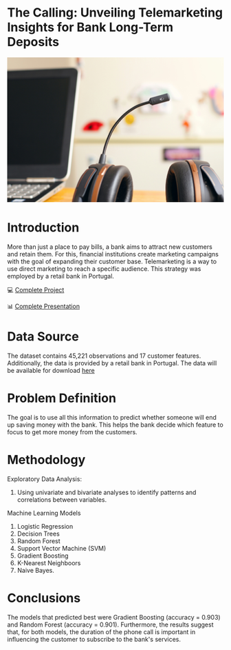 # The Calling: Unveiling Telemarketing Insights for Bank Long-Term Deposits
<img src = "/petr-machacek-unsplash.jpg">

# Introduction
More than just a place to pay bills, a bank aims to attract new customers and retain them. For this, financial institutions create marketing campaigns with the goal of expanding their customer base. Telemarketing is a way to use direct marketing to reach a specific audience. This strategy was employed by a retail bank in Portugal.

💻 [Complete Project](https://github.com/JonatasV/bank_marketing/blob/main/bank_marketing.ipynb)

📊 [Complete Presentation](https://github.com/JonatasV/bank_marketing/blob/main/bank_marketing_presentationp.pdf) 

# Data Source
 
The dataset contains 45,221 observations and 17 customer features. Additionally, the data is provided by a retail bank in Portugal. The data will be available for download [here](https://github.com/JonatasV/bank_marketing/blob/main/Bank%20Dataset_Logistic%20Regression.xlsx)

# Problem Definition

The goal is to use all this information to predict whether someone will end up saving money with the bank. This helps the bank decide which feature to focus to get more money from the customers.

# Methodology
Exploratory Data Analysis: 
1. Using univariate and bivariate analyses to identify patterns and correlations between variables.

Machine Learning Models

1. Logistic Regression
2. Decision Trees
3. Random Forest
4. Support Vector Machine (SVM)
5. Gradient Boosting
6. K-Nearest Neighboors
7.  Naive Bayes.

# Conclusions
The models that predicted best were Gradient Boosting (accuracy = 0.903) and Random Forest (accuracy = 0.901). Furthermore, the results suggest that, for both models, the duration of the phone call is important in influencing the customer to subscribe to the bank's services.
